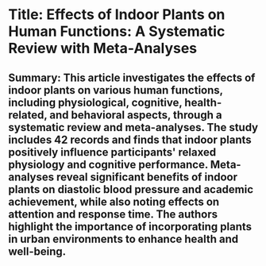 # Title: Effects of Indoor Plants on Human Functions: A Systematic Review with Meta-Analyses

## Summary: This article investigates the effects of indoor plants on various human functions, including physiological, cognitive, health-related, and behavioral aspects, through a systematic review and meta-analyses. The study includes 42 records and finds that indoor plants positively influence participants' relaxed physiology and cognitive performance. Meta-analyses reveal significant benefits of indoor plants on diastolic blood pressure and academic achievement, while also noting effects on attention and response time. The authors highlight the importance of incorporating plants in urban environments to enhance health and well-being.